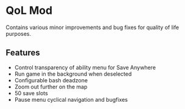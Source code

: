 # QoL Mod

Contains various minor improvements and bug fixes for quality of life purposes.

## Features

* Control transparency of ability menu for Save Anywhere
* Run game in the background when deselected
* Configurable bash deadzone
* Zoom out further on the map
* 50 save slots
* Pause menu cyclical navigation and bugfixes
